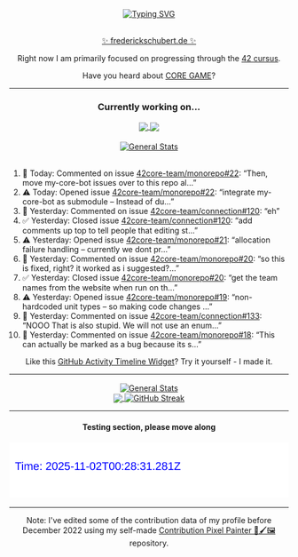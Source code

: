 <div align="center">
	<a href="https://git.io/typing-svg"><img src="https://readme-typing-svg.demolab.com?font=Fira+Code&size=30&pause=1000&color=70A5FD&background=1A1B27&center=true&vCenter=true&repeat=false&random=false&width=550&lines=%F0%9F%91%8B+Hello+World!+I'm+Freddy!+%F0%9F%96%96" alt="Typing SVG" /></a>
</div>
<br>
<div align="center">
	<p></p><a href="https://frederickschubert.de">✨ frederickschubert.de ✨</a></p>
	<p>Right now I am primarily focused on progressing through the <a href="https://github.com/FreddyMSchubert/42_cursus">42 cursus</a>.</p>
	<p>Have you heard about <a href="https://coregame.de/">CORE GAME</a>?</p>
</div>

<hr>

<div align="center">

### Currently working on...

<!-- [![current_repo](https://github-readme-stats.vercel.app/api/pin/?username=FreddyMSchubert&repo=Crafty_Concoctions&theme=tokyonight)](https://github.com/FreddyMSchubert/Crafty_Concoctions) -->

<div align="center">
	<a href="https://github.com/Reptudn/42_transcendence" target="_blank">
		<img align="center" src="https://github-readme-stats.vercel.app/api/pin/?username=Reptudn&repo=42_transcendence&theme=tokyonight" />
	</a>
	<a href="https://github.com/42core-team/monorepo" target="_blank">
		<img align="center" src="https://github-readme-stats.vercel.app/api/pin/?username=42core-team&repo=monorepo&theme=tokyonight" />
	</a>
</div>

<br>

<div align="center">
	<a href="https://github.com/FreddyMSchubert/42_cursus" target="_blank">
		<img align="center" src="https://github-readme-stats.vercel.app/api/pin/?username=FreddyMSchubert&repo=42_cursus&theme=tokyonight" alt="General Stats" />
	</a>
</div>

<br>

<div align="left">
<ol>
<!-- ACTIVITY:START -->
<li>💬 Today: Commented on issue <a href="https://github.com/42core-team/monorepo/issues/22#issuecomment-3208283662">42core-team/monorepo#22</a>: “Then, move my-core-bot issues over to this repo al…”</li>
<li>⚠️ Today: Opened issue <a href="https://github.com/42core-team/monorepo/issues/22">42core-team/monorepo#22</a>: “integrate my-core-bot as submodule – Instead of du…”</li>
<li>💬 Yesterday: Commented on issue <a href="https://github.com/42core-team/connection/issues/120#issuecomment-3208165635">42core-team/connection#120</a>: “eh”</li>
<li>✅ Yesterday: Closed issue <a href="https://github.com/42core-team/connection/issues/120">42core-team/connection#120</a>: “add comments up top to tell people that editing st…”</li>
<li>⚠️ Yesterday: Opened issue <a href="https://github.com/42core-team/monorepo/issues/21">42core-team/monorepo#21</a>: “allocation failure handling – currently we dont pr…”</li>
<li>💬 Yesterday: Commented on issue <a href="https://github.com/42core-team/monorepo/issues/20#issuecomment-3208163621">42core-team/monorepo#20</a>: “so this is fixed, right? it worked as i suggested?…”</li>
<li>✅ Yesterday: Closed issue <a href="https://github.com/42core-team/monorepo/issues/20">42core-team/monorepo#20</a>: “get the team names from the website when run on th…”</li>
<li>⚠️ Yesterday: Opened issue <a href="https://github.com/42core-team/monorepo/issues/19">42core-team/monorepo#19</a>: “non-hardcoded unit types – so making code changes …”</li>
<li>💬 Yesterday: Commented on issue <a href="https://github.com/42core-team/connection/issues/133#issuecomment-3208158725">42core-team/connection#133</a>: “NOOO  That is also stupid. We will not use an enum…”</li>
<li>💬 Yesterday: Commented on issue <a href="https://github.com/42core-team/monorepo/issues/18#issuecomment-3208147305">42core-team/monorepo#18</a>: “This can actually be marked as a bug because its s…”</li>
<!-- ACTIVITY:END -->
</ol>
</div>

Like this [GitHub Activity Timeline Widget](https://github.com/FreddyMSchubert/github-activity-timeline)? Try it yourself - I made it.

<hr>

<div align="center">
	<a href="https://github.com/anuraghazra/github-readme-stats" target="_blank">
		<img height=200 align="center" src="https://github-readme-stats.vercel.app/api?username=FreddyMSchubert&show_icons=true&theme=tokyonight&card_width=650" alt="General Stats" />
	</a>
</div>

<div align="center">
	<a href="https://github.com/anuraghazra/github-readme-stats" target="_blank">
		<img height=200 align="center" src="https://github-readme-stats.vercel.app/api/top-langs/?username=FreddyMSchubert&layout=donut&theme=tokyonight&card_width=320">
	</a>
	<a href="https://github.com/DenverCoder1/github-readme-streak-stats" target="_blank">
		<img height=200 align="center" src="https://streak-stats.demolab.com?user=FreddyMSchubert&theme=tokyonight&date_format=j%20M%5B%20Y%5D&card_width=320&card_height=200&hide_total_contributions=true" alt="GitHub Streak" />
	</a>
</div>

<hr>

#### Testing section, please move along

![GitHub Defenders SVG](https://github.com/FreddyMSchubert/FreddyMSchubert/blob/github_defenders_output/output.svg)

<hr>

Note: I've edited some of the contribution data of my profile before December 2022 using my self-made [Contribution Pixel Painter 🎨🖌️🖼️](https://github.com/FreddyMSchubert/contribution-pixel-painter) repository.
